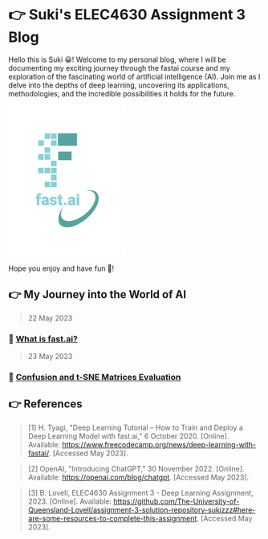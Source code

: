 # 👉 Suki's ELEC4630 Assignment 3 Blog

Hello this is Suki 😀! Welcome to my personal blog, where I will be documenting my exciting journey through the fastai course and my exploration of the fascinating world of artificial intelligence (AI). Join me as I delve into the depths of deep learning, uncovering its applications, methodologies, and the incredible possibilities it holds for the future. 

![Image of fast.ai logo](/images/logo.png)

Hope you enjoy and have fun 🥳!

## 	👉 My Journey into the World of AI

> 22 May 2023
### 👣 [What is fast.ai?](https://github.com/sukizzz/Suki-s-Fast.ai-Blog.github.io/blob/master/_posts/2023-05-22-whatisfastai.md)

> 23 May 2023
### 👣 [Confusion and t-SNE Matrices Evaluation](https://github.com/sukizzz/Suki-s-Fast.ai-Blog.github.io/blob/master/_posts/2023-05-23-confusionandtsnematrix.md)

## 	👉 References

>[1] 	H. Tyagi, "Deep Learning Tutorial – How to Train and Deploy a Deep Learning Model with fast.ai," 6 October 2020. [Online]. Available: https://www.freecodecamp.org/news/deep-learning-with-fastai/. [Accessed May 2023].

>[2] 	OpenAI, "Introducing ChatGPT," 30 November 2022. [Online]. Available: https://openai.com/blog/chatgpt. [Accessed May 2023].


>[3] 	B. Lovell, ELEC4630 Assignment 3 - Deep Learning Assignment, 2023. [Online]. Available: https://github.com/The-University-of-Queensland-Lovell/assignment-3-solution-repository-sukizzz#here-are-some-resources-to-complete-this-assignment. [Accessed May 2023].
